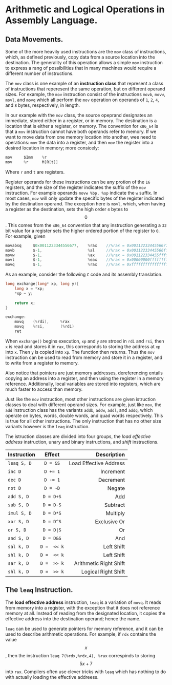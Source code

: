# Arithmetic and Logical Operations in Assembly Language.

## Data Movements.

Some of the more heavily used instructions are the `mov` class of instructions,
which, as defined previously, copy data from a source location into the
destination. The generality of this operation allows a simple `mov` instruction
to express a rang of possibilities that in many machines would require
a different number of instructions.

The `mov` class is one example of an **instruction class** that represent
a class of instructions that reperesent the same operation, but on different
operand sizes. For example, the `mov` instruction consist of the instructions
`movb`, `movw`, `movl`, and `movq` which all perform the `mov` operation on
operands of `1`, `2`, `4`, and `8` bytes, respectively, in length.

In our example with the `mov` class, the source opeprand designates an
immediate, stored either in a register, or in memory. The destination is
a location that is either a register, or memory. The convention for `x86_64` is
that a `mov` instruction cannot have both operands refer to memory. If we want
to move data from one memory location into another, wee need to operations:
`mov` the data into a register, and then `mov` the register into a desired
location in memory; more consicely:

```c
mov     $Imm    %r
mov     %r      M[R[t]]
```

Where `r` and `t` are registers.

Register operands for these instructions can be any protion of the `16`
registers, and the size of the register indicates the suffix of the `mov`
instruction. For example operands `movw %bp, %sp` indicate the `w` suffix. In
most cases, `mov` will only update the specific bytes of the register indicated
by the destination operand. The exception here is `movl`, which, when having
a register as the destination, sets the high order `4` bytes to $$0$$. This
comes from the `x86_64` convention that any instruction generating a `32` bit
value for a register sets the higher ordered portion of the register to `0`. For
example, given

```c 
movabsq     $0x0011223344556677,    %rax    //%rax = 0x0011223344556677.
movb        $-1,                    %al     //%rax = 0x00112233445566ff.
movw        $-1,                    %ax     //%rax = 0x001122334455ffff.
movl        $-1,                    %eax    //%rax = 0x00000000ffffffff.
movq        $-1,                    %rax    //%rax = 0xffffffffffffffff.
```

As an example, consider the following `C` code and its assembly translation.

```c
long exchange(long* xp, long y){
    long x = *xp;
    *xp = y;
    
    return x;
}
```

```c
exchange:
    movq    (%rdi),     %rax
    movq    %rsi,       (%rdi)
    ret
```

When `exchange()` begins execution, `xp` and `y` are stroed in `rdi` and `rsi`,
then `x` is read and stores it in `rax`, this corresponds to storing the address
at `xp` into `x`. Then  `y` is copied into `xp`. The function then returns. Thus
the `mov` instruction can be used to read from memory and store it in
a register, and to write from a register to memory.

Also notice that pointers are just memory addresses, dereferencing entails
copying an address into a register, and then using the register in a memory
reference. Additionally, local variables are stored into registers, which are
much faster to access than memory.

Just like the `mov` instruction, most other instructions are given istruction
classes to deal with different operand sizes. For example, just like `mov`, the
`add` instruction class has the variants `addb`, `addw`, `addl`, and `addq`,
which operate on bytes, words, double words, and quad words respectively. This
is true for all other instructions. The only instruction that has no other size
variants however is the `leaq` instruction. 

The istruction classes are divided into four groups, the _load effective
address_ instruction, unary and binary instructions, and _shift_ instructions.

|Instruction            |       Effect          |              Description|
|:---                   |       :---:           |                     ---:|
|`leaq S, D`            |       `D = &S`        |   Load Effective Address|
|`inc D`                |       `D += 1`        |   Increment             |
|`dec D`                |       `D -= 1`        |   Decrement             |
|`not D`                |       `D = ~D`        |   Negate                |
|`add S, D`             |       `D = D+S`       |   Add                   |
|`sub S, D`             |       `D = D-S`       |   Subtract              |
|`imul S, D`            |       `D = D*S`       |   Multiply              |
|`xor S, D`             |       `D = D^S`       |   Exclusive Or          |
|`or S, D`              |       `D = D\|S`      |   Or                    |
|`and S, D`             |       `D = D&S`       |   And                   |
|`sal k, D`             |       `D =  << k`     |   Left Shift            |
|`shl k, D`             |       `D =  << k`     |   Left Shift            |
|`sar k, D`             |       `D =  >> k`     |   Arithmetic Right Shift|
|`shl k, D`             |       `D =  >> k`     |   Logical Right Shift   |

## The `leaq` Instruction.

The **load effective address** instruction, `leaq` is a variation of `movq`. It
reads from memory into a register, with the exception that it does not reference
memory at all. Instead of reading from the designated location, it copies the
effective address into the destination operand; hence the name.

`leaq` can be used to generate pointers for memory reference, and it can be used
to describe arithmetic operations. For example, if `rdx` contains 
the value $$x$$, then the instruction `leaq 7(%rdx,%rdx,4), %rax` correspinds to
storing $$5x+7$$ into `rax`. Compilers often use clever tricks with `leaq` which
has nothing to do with actually loading the effective addreess.
